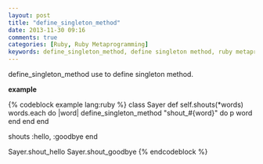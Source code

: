 ```yaml
---
layout: post
title: "define_singleton_method"
date: 2013-11-30 09:16
comments: true
categories: [Ruby, Ruby Metaprogramming]
keywords: define_singleton_method, define singleton method, ruby metaprogramming
---
```


<p>
  define_singleton_method use to define singleton method.
</p>

<p>
  <strong>example</strong>
</p>

{% codeblock example lang:ruby %}
class Sayer
  def self.shouts(*words)
    words.each do |word|
      define_singleton_method "shout_#{word}" do
        p word
      end
    end
  end

  shouts :hello, :goodbye
end

Sayer.shout_hello
Sayer.shout_goodbye
{% endcodeblock %}